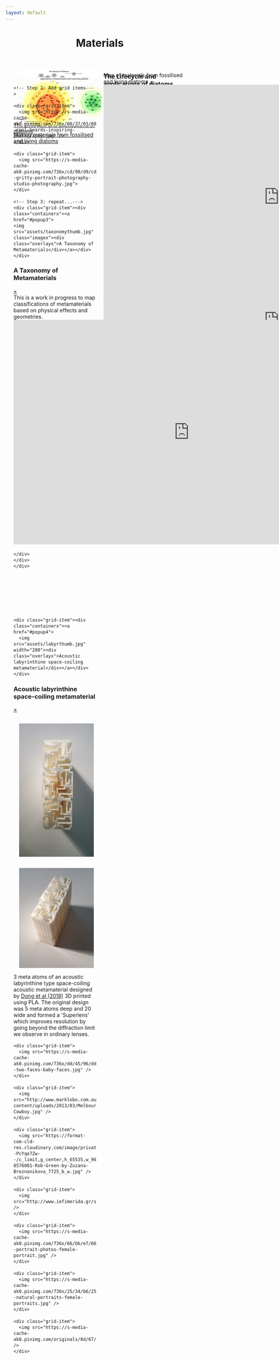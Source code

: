 ```yaml
---
layout: default
---
```


<head>
  <meta charset="utf-8">
  <meta name="viewport" content="width=device-width, initial-scale=1">


  <style>

img {
  float: left;
  margin:15px;
}

.masonry-wrapper {
  padding: 1.5em;
  max-width: 960px;
  margin-right: auto;
  margin-left: auto;
}
.masonry {
  display: grid;
  grid-template-columns: repeat(1, minmax(100px,1fr));
  grid-gap: 20px;
  grid-auto-rows: 0;
}
@media only screen and (max-width: 1023px) and (min-width: 768px) {
  .masonry {
    grid-template-columns: repeat(2, minmax(100px,1fr));
  }
}
@media only screen and (min-width: 1024px) {
  .masonry {
    grid-template-columns: repeat(3, minmax(100px,1fr));
  }
}

  </style>
</head>


<body>

<h1><center>Materials</center></h1>


  <div class="masonry-wrapper"><div class="masonry">

  <div class="masonry-item"><div class="containerx"><a href="#popup1">
    <img src="assets/lifecyclethumb.png" class="imagex"><div class="overlayx">The Lifecycle and applications of diatoms</div></a></div>
  </div>

  <div id="popup1" class="overlay">
  <div class="popup">
    <h3>The Lifecycle and applications of diatoms</h3>
    <a class="close" href="#">&times;</a>
    <div class="content">As part of a module on material driven design on the masters in design for emergent futures course I researched a type of algae called diatoms that have extraordinary intricate glass shells with exceptional properties. When living, their class shells help them to photosynthesise carbon dioxide efficiently and they store energy mostly as oil. This map links these properties and processes throughout the diatom lifecycle to understand how these organisms might be used in material design.
    <iframe
      src="https://embed.kumu.io/e5c6952460b3a3fcef7a08c3d8b11a81"
      width="940" height="600" frameborder="0"></iframe>
  </div>
  </div>
  </div>




  <div class="masonry-item"><div class="containerx"><a href="#popup2">
    <img src="assets/dematerialsthumb.png" class="imagex">
    <div class="overlayx">Making materials from fossilised and living diatoms</div>
    </a></div>
  </div>

  <div id="popup2" class="overlay">
  <div class="popup">
    <hpopup>Map of materials from fossilised and living diatoms</hpopup>
    <a class="close" href="#">&times;</a>
    <div class="content">

  <iframe
    src="https://embed.kumu.io/c3899a201f8e7b28eb10e7ca825ebe1f"
    width="940" height="600" frameborder="0"></iframe>

  </div>
  </div>
  </div>














  <!-- Made possible by the great work of David DeSandro @ https://masonry.desandro.com -->

  <!-- Part 1: Add the scripts -->

  <!-- Step 1: Let's start by loading jQuery. jQuery is not required for masonary to function but makes things easier  -->
  <script src="https://ajax.googleapis.com/ajax/libs/jquery/2.1.1/jquery.min.js"></script>

  <!-- Step 2: Then load imagesloaded. imagesloaded makes sure the images are not displayed until they are fully loaded -->
  <script src="https://unpkg.com/imagesloaded@4/imagesloaded.pkgd.min.js"></script>

  <!-- Step 3: we load masonry -->
  <script src="https://unpkg.com/masonry-layout@4/dist/masonry.pkgd.min.js"></script>


  <!-- Part 2: Create the grid -->


  <!-- Step 1: Start with a the main grid wrapper-->
  <div class="grid">

    <!-- Step 2: Add grid items--->

    <div class="grid-item">
      <img src="https://s-media-cache-ak0.pinimg.com/736x/00/37/03/0037037f1590875493f413c1fdbd52b1--cool-beards-inspiring-photography.jpg" />
    </div>

    <div class="grid-item">
      <img src="https://s-media-cache-ak0.pinimg.com/736x/cd/90/d9/cd90d9de63fa2c8e5c5e7117e27b5c18--gritty-portrait-photography-studio-photography.jpg">
    </div>

    <!-- Step 3: repeat...--->
    <div class="grid-item"><div class="containerx"><a href="#popup3">
    <img src="assets/taxonomythumb.jpg" class="imagex"><div class="overlayx">A Taxonomy of Metamaterials</div></a></div>
    </div>

  <div id="popup3" class="overlay"><div class="popup">
  <h3>A Taxonomy of Metamaterials</h3>
  <a class="close" href="#">&times;</a>
  <div class="content">This is a work in progress to map classifications of metamaterials based on physical effects and geometries.

  <iframe
  src="https://embed.kumu.io/941643c6f84d7e3f388272ddf1b05338"
  width="940" height="600" frameborder="0"></iframe>

    </div>
    </div>
    </div>








    <div class="grid-item"><div class="containerx"><a href="#popup4">
      <img src="assets/labyrthumb.jpg" width="200"><div class="overlayx">Acoustic labyrinthine space-coiling metamaterial</div></a></div>
    </div>

  <div id="popup4" class="overlay"><div class="popup">
  <h3>Acoustic labyrinthine space-coiling metamaterial</h3>
  <a class="close" href="#">&times;</a>
  <div class="content">
  <center><img src="assets/labyrthumb.jpg" width="200"> <img src="assets/acoustic.jpg"  width="200"></center>
  <p>3 meta atoms of an acoustic labyrinthine type space-coiling acoustic metamaterial designed by <a href="https://www.sciencedirect.com/science/article/abs/pii/S1359645419302447">Dong et al (2018)</a> 3D printed using PLA. The original design was 5 meta atoms deep and 20 wide and formed a 'Superlens' which improves resolution by going beyond the diffraction limit we observe in ordinary lenses.</p>
  </div>
  </div>
  </div>








    <div class="grid-item">
      <img src="https://s-media-cache-ak0.pinimg.com/736x/dd/45/96/dd4596b601062eb491ea9bb8e3a78062--two-faces-baby-faces.jpg" />
    </div>

    <div class="grid-item">
      <img src="http://www.marklobo.com.au/news/wp-content/uploads/2013/03/Melbourne_Portrait_Photographer_Mark_Lobo-Cowboy.jpg" />
    </div>

    <div class="grid-item">
      <img src="https://format-com-cld-res.cloudinary.com/image/private/s--PcYqe7Zw--/c_limit,g_center,h_65535,w_960/a_auto,fl_keep_iptc.progressive,q_95/145054-8576001-Rob-Green-by-Zuzana-Breznanikova_7725_b_w.jpg" />
    </div>

    <div class="grid-item">
      <img src="http://www.iefimerida.gr/sites/default/files/janbanning11.jpg" />
    </div>

    <div class="grid-item">
      <img src="https://s-media-cache-ak0.pinimg.com/736x/66/bb/e7/66bbe7acc0d64da627afef440a29714b--portrait-photos-female-portrait.jpg" />
    </div>

    <div class="grid-item">
      <img src="https://s-media-cache-ak0.pinimg.com/736x/25/34/b6/2534b6c18c659546463f13b2dc62d4ce--natural-portraits-female-portraits.jpg" />
    </div>

    <div class="grid-item">
      <img src="https://s-media-cache-ak0.pinimg.com/originals/8d/67/12/8d671230ced871df8428b571ed6ec192.jpg" />
    </div>

  </div>




</body>



<!-- Part 3: the script call -->

<!-- Now that everything is loaded we create a script to trigger masonary on $grid. Note that this simply says: "if the images are fully loaded, trigger masnory on $grid. -->
<script>
$(".grid").imagesLoaded(function() {
    $(".grid").masonry({
      itemSelector: ".grid-item"
    });
  });
</script>




</html>
